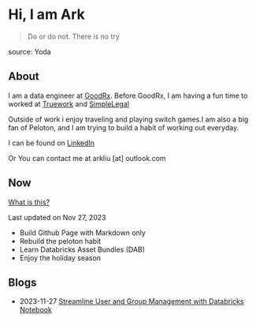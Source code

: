 # Hi, I am Ark

> Do or do not. There is no try

source: Yoda

## About

I am a data engineer at [GoodRx][]. Before GoodRx, I am having a fun time to
worked at [Truework][] and [SimpleLegal][]

Outside of work i enjoy traveling and playing switch games.I am also a big fan
of Peloton, and I am trying to build a habit of working out everyday.

I can be found on [LinkedIn][]

Or You can contact me at arkliu [at] outlook.com

## Now

[What is this?][]

Last updated on Nov 27, 2023

- Build Github Page with Markdown only
- Rebuild the peloton habit
- Learn Databricks Asset Bundles (DAB)
- Enjoy the holiday season

## Blogs

- 2023-11-27 [Streamline User and Group Management with Databricks Notebook][]

[GoodRx]: https://www.goodrx.com
[LinkedIn]: https://www.linkedin.com/in/ark-liu
[SimpleLegal]: https://www.simplelegal.com
[Truework]: https://www.truework.com
[Streamline User and Group Management with Databricks Notebook]: https://arkliu.com/posts/2023/11/databricks-user-group-management
[What is this?]: https://nownownow.com/about
